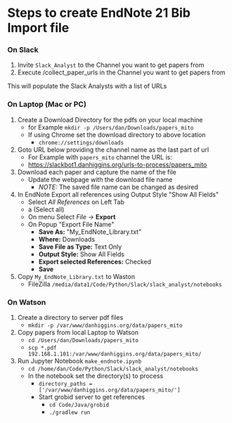 # Steps to create EndNote 21 Bib Import file

### On Slack
1. Invite `Slack_Analyst` to the Channel you want to get papers from
2. Execute /collect_paper_urls in the Channel you want to get papers from

This will populate the Slack Analysts with a list of URLs

### On Laptop (Mac or PC)
1. Create a Download Directory for the pdfs on your local machine 
    * for Example `mkdir -p /Users/dan/Downloads/papers_mito`
    * If using Chrome set the download directory to above location
        * `chrome://settings/downloads`
2. Goto URL below providing the channel name as the last part of url
    * For Example with `papers_mito` channel the URL is:
    * https://slackbot1.danhiggins.org/urls-to-process/papers_mito
3. Download each paper and capture the name of the file
    * Update the webpage with the download file name
        * _NOTE:_ The saved file name can be changed as desired 
4. In EndNote Export all references using Output Style "Show All Fields"
    * Select _All References_ on Left Tab
    * <ctrl> a (Select all)
    * On menu Select _File_ -> __Export__
    * On Popup "Export File Name"
        * __Save As:__           "My_EndNote_Library.txt"
        * __Where:__             Downloads
        * __Save File as Type:__ Text Only
        * __Output Style:__      Show All Fields
        * __Export selected References:__ Checked
        * __Save__
5. Copy `My_EndNote_Library.txt` to Waston
    * FileZilla `/media/data1/Code/Python/Slack/slack_analyst/notebooks`




### On Watson
1. Create a directory to server pdf files
    * `mkdir -p /var/www/danhiggins.org/data/papers_mito`
2. Copy papers from local Laptop to Watson
    * `cd /Users/dan/Downloads/papers_mito`
    * `scp *.pdf 192.168.1.101:/var/www/danhiggins.org/data/papers_mito/`
3. Run Jupyter Notebook `make_endnote.ipynb`
    * `cd /home/dan/Code/Python/Slack/slack_analyst/notebooks`
    * In the notebook set the directory(s) to process
        * `directory_paths = ['/var/www/danhiggins.org/data/papers_mito/']`
        * Start grobid server to get references
            * `cd Code/Java/grobid`
            * `./gradlew run`
